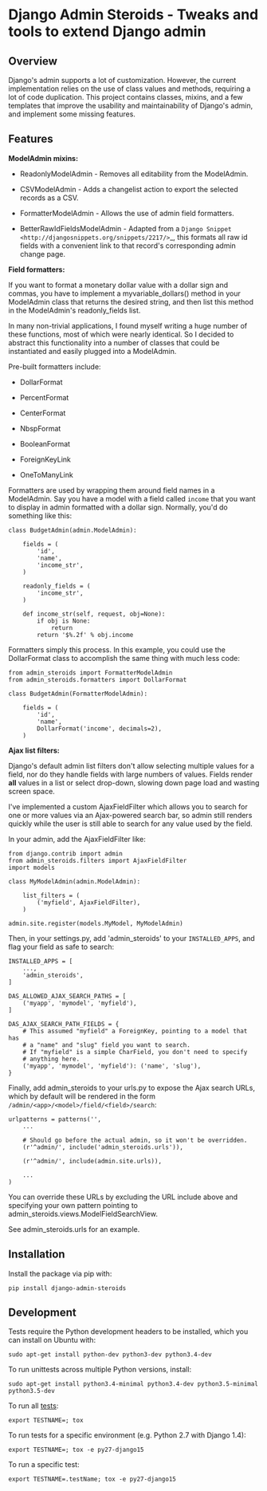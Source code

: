 Django Admin Steroids - Tweaks and tools to extend Django admin
=============================================================================

Overview
--------

Django's admin supports a lot of customization. However, the current
implementation relies on the use of class values and methods, requiring a lot
of code duplication. This project contains classes, mixins, and a few templates
that improve the usability and maintainability of Django's admin, and implement
some missing features.

Features
--------

**ModelAdmin mixins:**

- ReadonlyModelAdmin - Removes all editability from the ModelAdmin.

- CSVModelAdmin - Adds a changelist action to export the selected records as a CSV.

- FormatterModelAdmin - Allows the use of admin field formatters.

- BetterRawIdFieldsModelAdmin - Adapted from a `Django Snippet
  <http://djangosnippets.org/snippets/2217/>`_,
  this formats all raw id fields with a convenient link to that record's
  corresponding admin change page.

**Field formatters:**

If you want to format a monetary dollar value with a dollar sign
and commas, you have to implement a myvariable_dollars() method in your
ModelAdmin class that returns the desired string, and then list this method
in the ModelAdmin's readonly_fields list.

In many non-trivial applications, I found myself writing a huge number of these
functions, most of which were nearly identical. So I decided to abstract this
functionality into a number of classes that could be instantiated and easily
plugged into a ModelAdmin.

Pre-built formatters include:

- DollarFormat

- PercentFormat

- CenterFormat

- NbspFormat

- BooleanFormat

- ForeignKeyLink

- OneToManyLink

Formatters are used by wrapping them around field names in a ModelAdmin.
Say you have a model with a field called `income` that you want to display in
admin formatted with a dollar sign. Normally, you'd do something like this:

    class BudgetAdmin(admin.ModelAdmin):
    
        fields = (
            'id',
            'name',
            'income_str',
        )
        
        readonly_fields = (
            'income_str',
        )
        
        def income_str(self, request, obj=None):
            if obj is None:
                return
            return '$%.2f' % obj.income

Formatters simply this process. In this example, you could use the DollarFormat
class to accomplish the same thing with much less code:

    from admin_steroids import FormatterModelAdmin
    from admin_steroids.formatters import DollarFormat
    
    class BudgetAdmin(FormatterModelAdmin):
    
        fields = (
            'id',
            'name',
            DollarFormat('income', decimals=2),
        )

**Ajax list filters:**

Django's default admin list filters don't allow selecting multiple values
for a field, nor do they handle fields with large numbers of values.
Fields render **all** values in a list or select drop-down, slowing down page
load and wasting screen space.

I've implemented a custom AjaxFieldFilter which allows you to search for one
or more values via an Ajax-powered search bar, so admin still renders quickly
while the user is still able to search for any value used by the field.

In your admin, add the AjaxFieldFilter like:

    from django.contrib import admin
    from admin_steroids.filters import AjaxFieldFilter
    import models
    
    class MyModelAdmin(admin.ModelAdmin):
    
        list_filters = (
            ('myfield', AjaxFieldFilter),
        )
        
    admin.site.register(models.MyModel, MyModelAdmin)

Then, in your settings.py, add 'admin_steroids' to your `INSTALLED_APPS`, and flag your field as safe to search:

    INSTALLED_APPS = [
        ...,
        'admin_steroids',
    ]

    DAS_ALLOWED_AJAX_SEARCH_PATHS = [
        ('myapp', 'mymodel', 'myfield'),
    ]
    
    DAS_AJAX_SEARCH_PATH_FIELDS = {
        # This assumed "myfield" a ForeignKey, pointing to a model that has
        # a "name" and "slug" field you want to search.
        # If "myfield" is a simple CharField, you don't need to specify
        # anything here.
        ('myapp', 'mymodel', 'myfield'): ('name', 'slug'),
    }

Finally, add admin_steroids to your urls.py to expose the Ajax search URLs,
which by default will be rendered in the form `/admin/<app>/<model>/field/<field>/search`:

    urlpatterns = patterns('',
        ...
    
        # Should go before the actual admin, so it won't be overridden.
        (r'^admin/', include('admin_steroids.urls')),
        
        (r'^admin/', include(admin.site.urls)),
        
        ...
    )

You can override these URLs by excluding the URL include above and specifying
your own pattern pointing to admin_steroids.views.ModelFieldSearchView.

See admin_steroids.urls for an example.

Installation
------------

Install the package via pip with:

    pip install django-admin-steroids

Development
-----------

Tests require the Python development headers to be installed, which you can install on Ubuntu with:

    sudo apt-get install python-dev python3-dev python3.4-dev

To run unittests across multiple Python versions, install:

    sudo apt-get install python3.4-minimal python3.4-dev python3.5-minimal python3.5-dev

To run all [tests](http://tox.readthedocs.org/en/latest/):

    export TESTNAME=; tox

To run tests for a specific environment (e.g. Python 2.7 with Django 1.4):
    
    export TESTNAME=; tox -e py27-django15

To run a specific test:
    
    export TESTNAME=.testName; tox -e py27-django15
